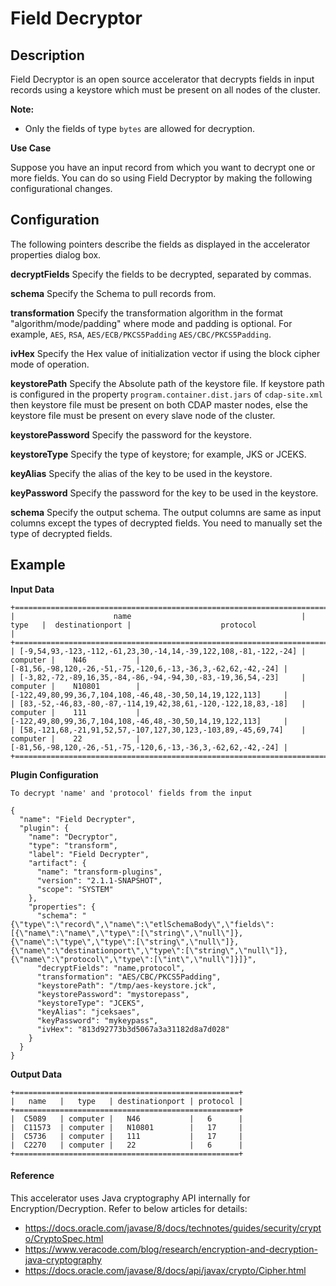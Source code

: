 # Field Decryptor


## Description
Field Decryptor is an open source accelerator that decrypts fields in input records using a keystore which must be present on all nodes of the cluster.

**Note:**
- Only the fields of type `bytes` are allowed for decryption.

**Use Case**

Suppose you have an input record from which you want to decrypt one or more fields. You can do so using Field Decryptor by making the following configurational changes.

## Configuration

The following pointers describe the fields as displayed in the accelerator properties dialog box.

**decryptFields** Specify the fields to be decrypted, separated by commas.

**schema** Specify the Schema to pull records from.

**transformation** Specify the transformation algorithm in the format "algorithm/mode/padding" where mode and padding is optional. For example, `AES`, `RSA`, `AES/ECB/PKCS5Padding` `AES/CBC/PKCS5Padding`.

**ivHex** Specify the Hex value of initialization vector if using the block cipher mode of operation.

**keystorePath** Specify the Absolute path of the keystore file.
If keystore path is configured in the property `program.container.dist.jars` of `cdap-site.xml`
then keystore file must be present on both CDAP master nodes,
else the keystore file must be present on every slave node of the cluster.

**keystorePassword** Specify the password for the keystore.

**keystoreType** Specify the type of keystore; for example, JKS or JCEKS.

**keyAlias** Specify the alias of the key to be used in the keystore.

**keyPassword** Specify the password for the key to be used in the keystore.

**schema** Specify the output schema. The output columns are same as input columns except the types of decrypted fields.
You need to manually set the type of decrypted fields.


## Example

**Input Data**

```
+=============================================================================================================================================================+
|                      name                                      |   type   |  destinationport |                    protocol                                  |
+=============================================================================================================================================================+
| [-9,54,93,-123,-112,-61,23,30,-14,14,-39,122,108,-81,-122,-24] | computer |    N46           | [-81,56,-98,120,-26,-51,-75,-120,6,-13,-36,3,-62,62,-42,-24] |
| [-3,82,-72,-89,16,35,-84,-86,-94,-94,30,-83,-19,36,54,-23]     | computer |    N10801        | [-122,49,80,99,36,7,104,108,-46,48,-30,50,14,19,122,113]     |
| [83,-52,-46,83,-80,-87,-114,19,42,38,61,-120,-122,18,83,-18]   | computer |    111           | [-122,49,80,99,36,7,104,108,-46,48,-30,50,14,19,122,113]     |
| [58,-121,68,-21,91,52,57,-107,127,30,123,-103,89,-45,69,74]    | computer |    22            | [-81,56,-98,120,-26,-51,-75,-120,6,-13,-36,3,-62,62,-42,-24] |
+=============================================================================================================================================================+
```

**Plugin Configuration**

`To decrypt 'name' and 'protocol' fields from the input`
```
{
  "name": "Field Decrypter",
  "plugin": {
    "name": "Decryptor",
    "type": "transform",
    "label": "Field Decrypter",
    "artifact": {
      "name": "transform-plugins",
      "version": "2.1.1-SNAPSHOT",
      "scope": "SYSTEM"
    },
    "properties": {
      "schema": "{\"type\":\"record\",\"name\":\"etlSchemaBody\",\"fields\":[{\"name\":\"name\",\"type\":[\"string\",\"null\"]},{\"name\":\"type\",\"type\":[\"string\",\"null\"]},{\"name\":\"destinationport\",\"type\":[\"string\",\"null\"]},{\"name\":\"protocol\",\"type\":[\"int\",\"null\"]}]}",
      "decryptFields": "name,protocol",
      "transformation": "AES/CBC/PKCS5Padding",
      "keystorePath": "/tmp/aes-keystore.jck",
      "keystorePassword": "mystorepass",
      "keystoreType": "JCEKS",
      "keyAlias": "jceksaes",
      "keyPassword": "mykeypass",
      "ivHex": "813d92773b3d5067a3a31182d8a7d028"
    }
  }
}
```

**Output Data**
```
+==================================================+
|   name   |   type   | destinationport | protocol |
+==================================================+
|  C5089   | computer |   N46           |   6      |
|  C11573  | computer |   N10801        |   17     |
|  C5736   | computer |   111           |   17     |
|  C2270   | computer |   22            |   6      |
+==================================================+
```

#### Reference
This accelerator uses Java cryptography API internally for Encryption/Decryption. 
Refer to below articles for details:
- https://docs.oracle.com/javase/8/docs/technotes/guides/security/crypto/CryptoSpec.html
- https://www.veracode.com/blog/research/encryption-and-decryption-java-cryptography
- https://docs.oracle.com/javase/8/docs/api/javax/crypto/Cipher.html
